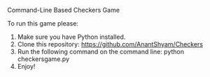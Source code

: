 Command-Line Based Checkers Game

To run this game please:

1. Make sure you have Python installed. 
2. Clone this repository: https://github.com/AnantShyam/Checkers
3. Run the following command on the command line: python checkersgame.py
4. Enjoy!
